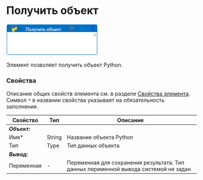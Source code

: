 # Получить объект

![](<../../../.gitbook/assets/get-object.png>)

Элемент позволяет получить объект Python. 

### Свойства
Описание общих свойств элемента см. в разделе [Свойства элемента](https://docs.primo-rpa.ru/primo-rpa/primo-studio/process/elements#svoistva-elementa).\
Символ `*` в названии свойства указывает на обязательность заполнения.

| Свойство             | Тип                   | Описание                                      |
| -------------------- | --------------------- | --------------------------------------------- |
| ***Объект:*** | |  |
| Имя\*          | String | Название объекта Python |
| Тип            | Type | Тип данных объекта  |
| ***Вывод:***    |   |  |
| Переменная     | - | Переменная для сохранения результата. Тип данных переменной вывода системой не задан | 

